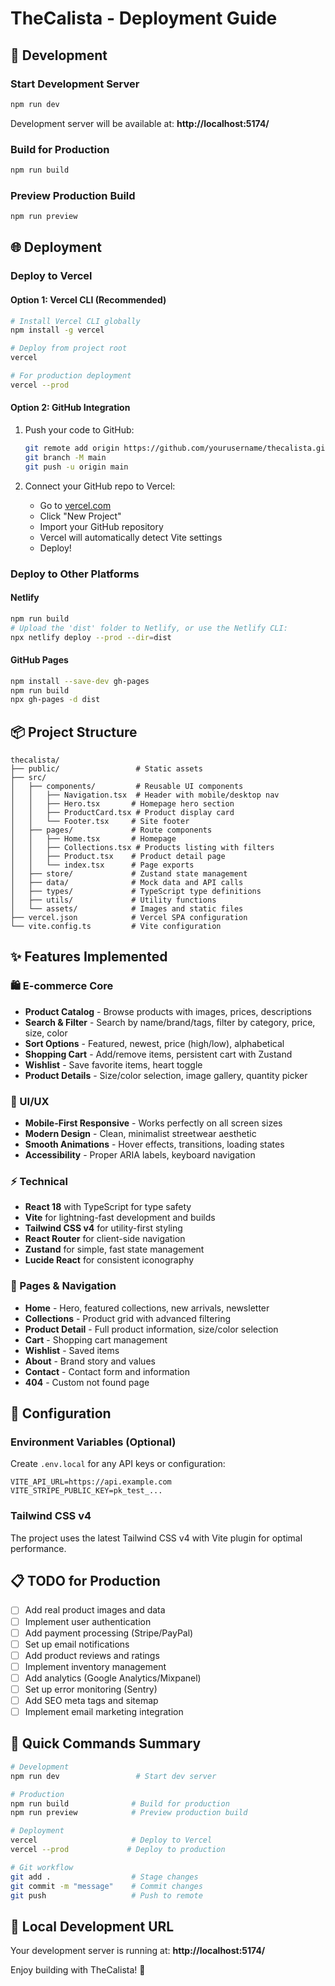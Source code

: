 # TheCalista - Deployment Guide

## 🚀 Development

### Start Development Server
```bash
npm run dev
```
Development server will be available at: **http://localhost:5174/**

### Build for Production
```bash
npm run build
```

### Preview Production Build
```bash
npm run preview
```

## 🌐 Deployment

### Deploy to Vercel

#### Option 1: Vercel CLI (Recommended)
```bash
# Install Vercel CLI globally
npm install -g vercel

# Deploy from project root
vercel

# For production deployment
vercel --prod
```

#### Option 2: GitHub Integration
1. Push your code to GitHub:
   ```bash
   git remote add origin https://github.com/yourusername/thecalista.git
   git branch -M main
   git push -u origin main
   ```

2. Connect your GitHub repo to Vercel:
   - Go to [vercel.com](https://vercel.com)
   - Click "New Project"
   - Import your GitHub repository
   - Vercel will automatically detect Vite settings
   - Deploy!

### Deploy to Other Platforms

#### Netlify
```bash
npm run build
# Upload the 'dist' folder to Netlify, or use the Netlify CLI:
npx netlify deploy --prod --dir=dist
```

#### GitHub Pages
```bash
npm install --save-dev gh-pages
npm run build
npx gh-pages -d dist
```

## 📦 Project Structure

```
thecalista/
├── public/                 # Static assets
├── src/
│   ├── components/         # Reusable UI components
│   │   ├── Navigation.tsx  # Header with mobile/desktop nav
│   │   ├── Hero.tsx       # Homepage hero section
│   │   ├── ProductCard.tsx # Product display card
│   │   └── Footer.tsx     # Site footer
│   ├── pages/             # Route components
│   │   ├── Home.tsx       # Homepage
│   │   ├── Collections.tsx # Products listing with filters
│   │   ├── Product.tsx    # Product detail page
│   │   └── index.tsx      # Page exports
│   ├── store/             # Zustand state management
│   ├── data/              # Mock data and API calls
│   ├── types/             # TypeScript type definitions
│   ├── utils/             # Utility functions
│   └── assets/            # Images and static files
├── vercel.json            # Vercel SPA configuration
└── vite.config.ts         # Vite configuration
```

## ✨ Features Implemented

### 🛍️ E-commerce Core
- **Product Catalog** - Browse products with images, prices, descriptions
- **Search & Filter** - Search by name/brand/tags, filter by category, price, size, color
- **Sort Options** - Featured, newest, price (high/low), alphabetical
- **Shopping Cart** - Add/remove items, persistent cart with Zustand
- **Wishlist** - Save favorite items, heart toggle
- **Product Details** - Size/color selection, image gallery, quantity picker

### 🎨 UI/UX
- **Mobile-First Responsive** - Works perfectly on all screen sizes
- **Modern Design** - Clean, minimalist streetwear aesthetic
- **Smooth Animations** - Hover effects, transitions, loading states
- **Accessibility** - Proper ARIA labels, keyboard navigation

### ⚡ Technical
- **React 18** with TypeScript for type safety
- **Vite** for lightning-fast development and builds
- **Tailwind CSS v4** for utility-first styling
- **React Router** for client-side navigation
- **Zustand** for simple, fast state management
- **Lucide React** for consistent iconography

### 📱 Pages & Navigation
- **Home** - Hero, featured collections, new arrivals, newsletter
- **Collections** - Product grid with advanced filtering
- **Product Detail** - Full product information, size/color selection
- **Cart** - Shopping cart management
- **Wishlist** - Saved items
- **About** - Brand story and values
- **Contact** - Contact form and information
- **404** - Custom not found page

## 🔧 Configuration

### Environment Variables (Optional)
Create `.env.local` for any API keys or configuration:
```env
VITE_API_URL=https://api.example.com
VITE_STRIPE_PUBLIC_KEY=pk_test_...
```

### Tailwind CSS v4
The project uses the latest Tailwind CSS v4 with Vite plugin for optimal performance.

## 📋 TODO for Production

- [ ] Add real product images and data
- [ ] Implement user authentication
- [ ] Add payment processing (Stripe/PayPal)
- [ ] Set up email notifications
- [ ] Add product reviews and ratings
- [ ] Implement inventory management
- [ ] Add analytics (Google Analytics/Mixpanel)
- [ ] Set up error monitoring (Sentry)
- [ ] Add SEO meta tags and sitemap
- [ ] Implement email marketing integration

## 🚨 Quick Commands Summary

```bash
# Development
npm run dev                 # Start dev server

# Production
npm run build              # Build for production
npm run preview            # Preview production build

# Deployment
vercel                     # Deploy to Vercel
vercel --prod             # Deploy to production

# Git workflow
git add .                  # Stage changes
git commit -m "message"    # Commit changes
git push                   # Push to remote
```

## 🌟 Local Development URL

Your development server is running at:
**http://localhost:5174/**

Enjoy building with TheCalista! 🎉